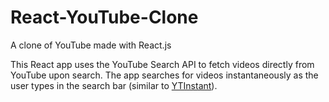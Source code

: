 # React-YouTube-Clone
A clone of YouTube made with React.js

This React app uses the YouTube Search API to fetch videos directly from YouTube upon search. The app searches for videos instantaneously as the user types in the search bar (similar to [YTInstant](http://ytinstant.com/)).
